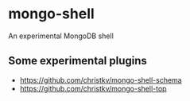 # mongo-shell
An experimental MongoDB shell

## Some experimental plugins
- https://github.com/christkv/mongo-shell-schema
- https://github.com/christkv/mongo-shell-top